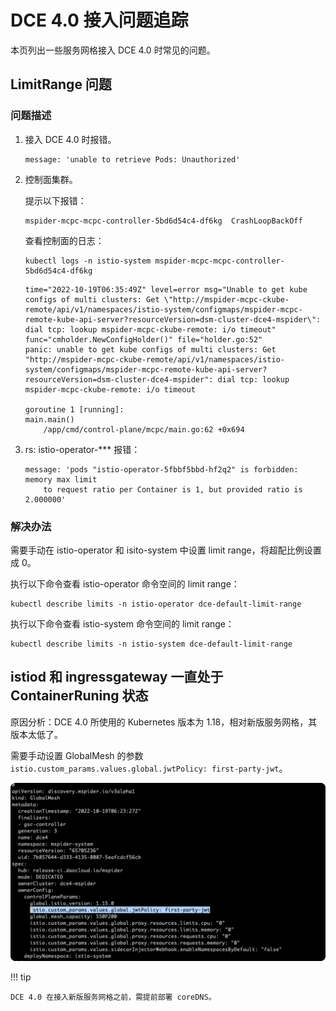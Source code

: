 # DCE 4.0 接入问题追踪

本页列出一些服务网格接入 DCE 4.0 时常见的问题。

## LimitRange 问题

### 问题描述

1. 接入 DCE 4.0 时报错。

    ```console
    message: 'unable to retrieve Pods: Unauthorized'
    ```

1. 控制面集群。

    提示以下报错：

    ```console
    mspider-mcpc-mcpc-controller-5bd6d54c4-df6kg  CrashLoopBackOff
    ```

    查看控制面的日志：

    ```shell
    kubectl logs -n istio-system mspider-mcpc-mcpc-controller-5bd6d54c4-df6kg
    ```

    ```console
    time="2022-10-19T06:35:49Z" level=error msg="Unable to get kube configs of multi clusters: Get \"http://mspider-mcpc-ckube-remote/api/v1/namespaces/istio-system/configmaps/mspider-mcpc-remote-kube-api-server?resourceVersion=dsm-cluster-dce4-mspider\": dial tcp: lookup mspider-mcpc-ckube-remote: i/o timeout" func="cmholder.NewConfigHolder()" file="holder.go:52"
    panic: unable to get kube configs of multi clusters: Get "http://mspider-mcpc-ckube-remote/api/v1/namespaces/istio-system/configmaps/mspider-mcpc-remote-kube-api-server?resourceVersion=dsm-cluster-dce4-mspider": dial tcp: lookup mspider-mcpc-ckube-remote: i/o timeout

    goroutine 1 [running]:
    main.main()
        /app/cmd/control-plane/mcpc/main.go:62 +0x694
    ```

1. rs: istio-operator-*** 报错：

    ```console
    message: 'pods "istio-operator-5fbbf5bbd-hf2q2" is forbidden: memory max limit
        to request ratio per Container is 1, but provided ratio is 2.000000'
    ```

### 解决办法

需要手动在 istio-operator 和 isito-system 中设置 limit range，将超配比例设置成 0。

执行以下命令查看 istio-operator 命令空间的 limit range：

```shell
kubectl describe limits -n istio-operator dce-default-limit-range
```

执行以下命令查看 istio-system 命令空间的 limit range：

```shell
kubectl describe limits -n istio-system dce-default-limit-range
```

## istiod 和 ingressgateway 一直处于 ContainerRuning 状态

原因分析：DCE 4.0 所使用的 Kubernetes 版本为 1.18，相对新版服务网格，其版本太低了。

需要手动设置 GlobalMesh 的参数 `istio.custom_params.values.global.jwtPolicy: first-party-jwt`。

![params](./images/dce4-01.png)

!!! tip

    DCE 4.0 在接入新版服务网格之前，需提前部署 coreDNS。
